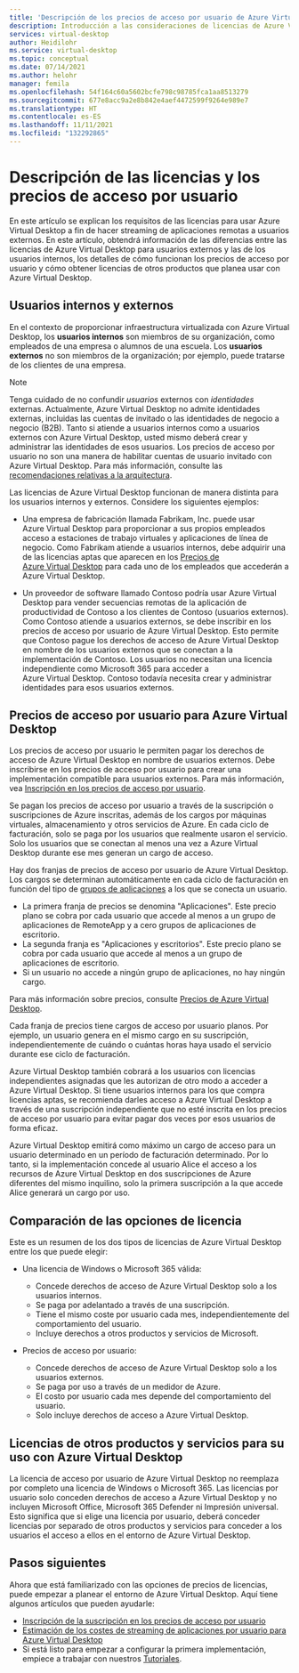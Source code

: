 ```yaml
---
title: 'Descripción de los precios de acceso por usuario de Azure Virtual Desktop para el streaming de aplicaciones remotas: Azure'
description: Introducción a las consideraciones de licencias de Azure Virtual Desktop para el streaming de aplicaciones remotas.
services: virtual-desktop
author: Heidilohr
ms.service: virtual-desktop
ms.topic: conceptual
ms.date: 07/14/2021
ms.author: helohr
manager: femila
ms.openlocfilehash: 54f164c60a5602bcfe798c98785fca1aa8513279
ms.sourcegitcommit: 677e8acc9a2e8b842e4aef4472599f9264e989e7
ms.translationtype: HT
ms.contentlocale: es-ES
ms.lasthandoff: 11/11/2021
ms.locfileid: "132292865"
---
```

# <a name="understanding-licensing-and-per-user-access-pricing"></a>Descripción de las licencias y los precios de acceso por usuario

En este artículo se explican los requisitos de las licencias para usar Azure Virtual Desktop a fin de hacer streaming de aplicaciones remotas a usuarios externos. En este artículo, obtendrá información de las diferencias entre las licencias de Azure Virtual Desktop para usuarios externos y las de los usuarios internos, los detalles de cómo funcionan los precios de acceso por usuario y cómo obtener licencias de otros productos que planea usar con Azure Virtual Desktop.

## <a name="internal-users-and-external-users"></a>Usuarios internos y externos

En el contexto de proporcionar infraestructura virtualizada con Azure Virtual Desktop, los **usuarios internos** son miembros de su organización, como empleados de una empresa o alumnos de una escuela. Los **usuarios externos** no son miembros de la organización; por ejemplo, puede tratarse de los clientes de una empresa.

>[!NOTE]
>Tenga cuidado de no confundir *usuarios* externos con *identidades* externas. Actualmente, Azure Virtual Desktop no admite identidades externas, incluidas las cuentas de invitado o las identidades de negocio a negocio (B2B). Tanto si atiende a usuarios internos como a usuarios externos con Azure Virtual Desktop, usted mismo deberá crear y administrar las identidades de esos usuarios. Los precios de acceso por usuario no son una manera de habilitar cuentas de usuario invitado con Azure Virtual Desktop. Para más información, consulte las [recomendaciones relativas a la arquitectura](architecture-recs.md).

Las licencias de Azure Virtual Desktop funcionan de manera distinta para los usuarios internos y externos. Considere los siguientes ejemplos:

- Una empresa de fabricación llamada Fabrikam, Inc. puede usar Azure Virtual Desktop para proporcionar a sus propios empleados acceso a estaciones de trabajo virtuales y aplicaciones de línea de negocio. Como Fabrikam atiende a usuarios internos, debe adquirir una de las licencias aptas que aparecen en los [Precios de Azure Virtual Desktop](https://azure.microsoft.com/pricing/details/virtual-desktop/) para cada uno de los empleados que accederán a Azure Virtual Desktop.

- Un proveedor de software llamado Contoso podría usar Azure Virtual Desktop para vender secuencias remotas de la aplicación de productividad de Contoso a los clientes de Contoso (usuarios externos). Como Contoso atiende a usuarios externos, se debe inscribir en los precios de acceso por usuario de Azure Virtual Desktop. Esto permite que Contoso pague los derechos de acceso de Azure Virtual Desktop en nombre de los usuarios externos que se conectan a la implementación de Contoso. Los usuarios no necesitan una licencia independiente como Microsoft 365 para acceder a Azure Virtual Desktop. Contoso todavía necesita crear y administrar identidades para esos usuarios externos.

## <a name="per-user-access-pricing-for-azure-virtual-desktop"></a>Precios de acceso por usuario para Azure Virtual Desktop

Los precios de acceso por usuario le permiten pagar los derechos de acceso de Azure Virtual Desktop en nombre de usuarios externos. Debe inscribirse en los precios de acceso por usuario para crear una implementación compatible para usuarios externos. Para más información, vea [Inscripción en los precios de acceso por usuario](per-user-access-pricing.md).

Se pagan los precios de acceso por usuario a través de la suscripción o suscripciones de Azure inscritas, además de los cargos por máquinas virtuales, almacenamiento y otros servicios de Azure. En cada ciclo de facturación, solo se paga por los usuarios que realmente usaron el servicio. Solo los usuarios que se conectan al menos una vez a Azure Virtual Desktop durante ese mes generan un cargo de acceso.

Hay dos franjas de precios de acceso por usuario de Azure Virtual Desktop. Los cargos se determinan automáticamente en cada ciclo de facturación en función del tipo de [grupos de aplicaciones](../environment-setup.md#app-groups) a los que se conecta un usuario.

- La primera franja de precios se denomina "Aplicaciones". Este precio plano se cobra por cada usuario que accede al menos a un grupo de aplicaciones de RemoteApp y a cero grupos de aplicaciones de escritorio.
- La segunda franja es "Aplicaciones y escritorios". Este precio plano se cobra por cada usuario que accede al menos a un grupo de aplicaciones de escritorio.
- Si un usuario no accede a ningún grupo de aplicaciones, no hay ningún cargo.

Para más información sobre precios, consulte [Precios de Azure Virtual Desktop](https://azure.microsoft.com/pricing/details/virtual-desktop/).

Cada franja de precios tiene cargos de acceso por usuario planos. Por ejemplo, un usuario genera en el mismo cargo en su suscripción, independientemente de cuándo o cuántas horas haya usado el servicio durante ese ciclo de facturación.

Azure Virtual Desktop también cobrará a los usuarios con licencias independientes asignadas que les autorizan de otro modo a acceder a Azure Virtual Desktop. Si tiene usuarios internos para los que compra licencias aptas, se recomienda darles acceso a Azure Virtual Desktop a través de una suscripción independiente que no esté inscrita en los precios de acceso por usuario para evitar pagar dos veces por esos usuarios de forma eficaz.

Azure Virtual Desktop emitirá como máximo un cargo de acceso para un usuario determinado en un período de facturación determinado. Por lo tanto, si la implementación concede al usuario Alice el acceso a los recursos de Azure Virtual Desktop en dos suscripciones de Azure diferentes del mismo inquilino, solo la primera suscripción a la que accede Alice generará un cargo por uso.

## <a name="comparing-licensing-options"></a>Comparación de las opciones de licencia

Este es un resumen de los dos tipos de licencias de Azure Virtual Desktop entre los que puede elegir:

- Una licencia de Windows o Microsoft 365 válida:
  - Concede derechos de acceso de Azure Virtual Desktop solo a los usuarios internos.
  - Se paga por adelantado a través de una suscripción.
  - Tiene el mismo coste por usuario cada mes, independientemente del comportamiento del usuario.
  - Incluye derechos a otros productos y servicios de Microsoft.

- Precios de acceso por usuario:
  - Concede derechos de acceso de Azure Virtual Desktop solo a los usuarios externos.
  - Se paga por uso a través de un medidor de Azure.
  - El costo por usuario cada mes depende del comportamiento del usuario.
  - Solo incluye derechos de acceso a Azure Virtual Desktop.

## <a name="licensing-other-products-and-services-for-use-with-azure-virtual-desktop"></a>Licencias de otros productos y servicios para su uso con Azure Virtual Desktop

La licencia de acceso por usuario de Azure Virtual Desktop no reemplaza por completo una licencia de Windows o Microsoft 365. Las licencias por usuario solo conceden derechos de acceso a Azure Virtual Desktop y no incluyen Microsoft Office, Microsoft 365 Defender ni Impresión universal. Esto significa que si elige una licencia por usuario, deberá conceder licencias por separado de otros productos y servicios para conceder a los usuarios el acceso a ellos en el entorno de Azure Virtual Desktop.

## <a name="next-steps"></a>Pasos siguientes

Ahora que está familiarizado con las opciones de precios de licencias, puede empezar a planear el entorno de Azure Virtual Desktop. Aquí tiene algunos artículos que pueden ayudarle:

- [Inscripción de la suscripción en los precios de acceso por usuario](per-user-access-pricing.md)
- [Estimación de los costes de streaming de aplicaciones por usuario para Azure Virtual Desktop](streaming-costs.md)
- Si está listo para empezar a configurar la primera implementación, empiece a trabajar con nuestros [Tutoriales](../create-host-pools-azure-marketplace.md?toc=/azure/virtual-desktop/remote-app-streaming/toc.json&bc=/azure/virtual-desktop/breadcrumb/toc.json).
